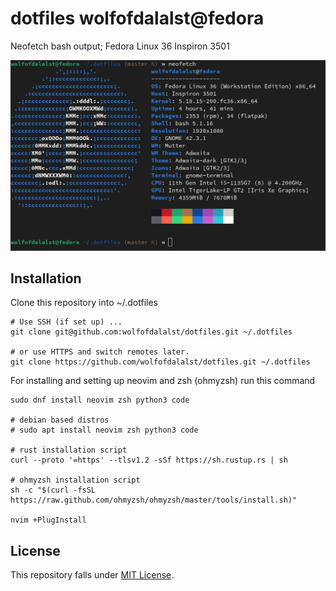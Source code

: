 # dotfiles wolfofdalalst@fedora
Neofetch bash output; Fedora Linux 36 Inspiron 3501

![](./images/neofetch.png)

## Installation
Clone this repository into ~/.dotfiles
```
# Use SSH (if set up) ...
git clone git@github.com:wolfofdalalst/dotfiles.git ~/.dotfiles

# or use HTTPS and switch remotes later.
git clone https://github.com/wolfofdalalst/dotfiles.git ~/.dotfiles
```
For installing and setting up neovim and zsh (ohmyzsh) run this command
```
sudo dnf install neovim zsh python3 code

# debian based distros
# sudo apt install neovim zsh python3 code

# rust installation script
curl --proto '=https' --tlsv1.2 -sSf https://sh.rustup.rs | sh

# ohmyzsh installation script
sh -c "$(curl -fsSL https://raw.github.com/ohmyzsh/ohmyzsh/master/tools/install.sh)"

nvim +PlugInstall
```

## License
This repository falls under [MIT License]().
